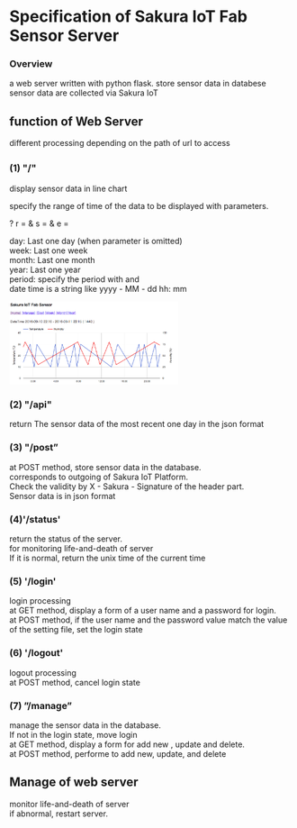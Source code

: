 # Specification of Sakura IoT Fab Sensor Server

### Overview <br/>
a web server written with python flask.
store sensor data  in databese
sensor data are collected via Sakura IoT

## function of Web Server <br/>
different processing depending on the path of url to access

### (1)  "/"　
display sensor data in line chart <br/>

specify the range of time of the data to be displayed with parameters. <br/>

? r = <renge type> & s = <date time of start> & e = <date time of end> <br/>

<renge type>
day: Last one day (when parameter is omitted) <br/>
week: Last one week <br/>
month: Last one month <br/>
year: Last one year <br/>
period: specify the period with 
<date time of start> and <date time of end> <br/>
date time is a string like yyyy - MM - dd hh: mm <br/>

<img src="http://raw.githubusercontent.com/ohwada/sakura_iot_alpha/master/server/docs/sakura_iot_fab_sensor_main.png" width="300"/> <br/>

### (2)  "/api" <br/>
return The sensor data of the most recent one day  in the json format <br/>

### (3)  "/post” <br/>

at POST method, store sensor data  in the database. <br/>
corresponds to outgoing of Sakura IoT Platform. <br/>
Check the validity by X - Sakura - Signature of the header part. <br/>
Sensor data is in json format <br/>

### (4)'/status' <br/>
return the status of the server. <br/>
for monitoring life-and-death of server <br/>
If it is normal, return the unix time of the current time <br/>

### (5) '/login' <br/>

 login processing <br/>
at GET method, display a form of a user name and a password for login. <br/>
at POST method, if the user name and the password value match the value of the setting file, set the login state  <br/>


### (6) '/logout' <br/>

 logout processing <br/>
at POST method, cancel login state <br/>

### (7) ”/manage” <br/>

manage  the sensor data in the database. <br/>
If not in the login state, move login <br/>
at GET method, display a form for add new , update and delete. <br/>
at POST method, performe to add new, update, and delete <br/>

## Manage of web server <br/>
monitor life-and-death of server <br/>
if  abnormal, restart server. <br/>






